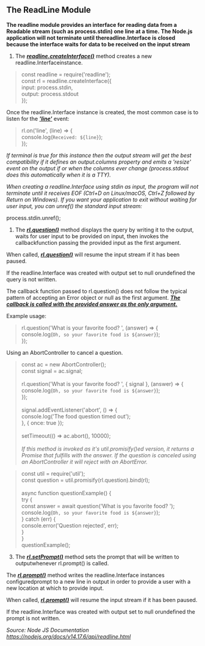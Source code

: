## The ReadLine Module

**The readline module provides an interface for reading data from a Readable stream (such as process.stdin) one line at a time.**
**The Node.js application will not terminate until thereadline.Interface is closed because the interface waits for data to be received on the input stream**

1. The <ins>**_readline.createInterface()_**</ins> method creates a new readline.Interfaceinstance.

> const readline = require('readline');</br>
const rl = readline.createInterface({</br>
  input: process.stdin,</br>
  output: process.stdout</br>
});</br>

Once the readline.Interface instance is created, the most common case is to listen for the <ins>**_'line'_**</ins> event:

> rl.on('line', (line) => {</br>
  console.log(`Received: ${line}`);</br>
});</br>

*If terminal is true for this instance then the output stream will get the best compatibility if it defines an output.columns property and emits a 'resize' event on the output if or when the columns ever change (process.stdout does this automatically when it is a TTY).*

*When creating a readline.Interface using stdin as input, the program will not terminate until it receives EOF (Ctrl+D on Linux/macOS, Ctrl+Z followed by Return on Windows). If you want your application to exit without waiting for user input, you can unref() the standard input stream:*

process.stdin.unref();

1. The <ins>**_rl.question()_**</ins> method displays the query by writing it to the output, waits for user input to be provided on input, then invokes the callbackfunction passing the provided input as the first argument.

When called, <ins>**_rl.question()_**</ins> will resume the input stream if it has been paused.

If the readline.Interface was created with output set to null orundefined the query is not written.

The callback function passed to rl.question() does not follow the typical pattern of accepting an Error object or null as the first argument. <ins>**_The callback is called with the provided answer as the only argument._**</ins>

Example usage:

> rl.question('What is your favorite food? ', (answer) => {</br>
  console.log(`Oh, so your favorite food is ${answer}`);</br>
});</br>

Using an AbortController to cancel a question.

> const ac = new AbortController();<br/>
const signal = ac.signal;<br/><br/>
rl.question('What is your favorite food? ', { signal }, (answer) => { <br/>
  console.log(`Oh, so your favorite food is ${answer}`);<br/>
});<br/><br/>
signal.addEventListener('abort', () => {<br/>
  console.log('The food question timed out');<br/>
}, { once: true });<br/><br/>
setTimeout(() => ac.abort(), 10000);<br/><br/>
*If this method is invoked as it's util.promisify()ed version, it returns a Promise that fulfills with the answer. If the question is canceled using an AbortController it will reject with an AbortError.*

> const util = require('util');</br>
const question = util.promisify(rl.question).bind(rl);</br></br>
async function questionExample() {</br>
  try {</br>
    const answer = await question('What is you favorite food? ');</br>
    console.log(`Oh, so your favorite food is ${answer}`);</br>
  } catch (err) {</br>
    console.error('Question rejected', err);</br>
  }</br>
}</br>
questionExample();

3. The <ins>**_rl.setPrompt()_**</ins> method sets the prompt that will be written to outputwhenever rl.prompt() is called.

The <ins>**_rl.prompt()_**</ins> method writes the readline.Interface instances configuredprompt to a new line in output in order to provide a user with a new location at which to provide input.

When called, <ins>**_rl.prompt()_**</ins> will resume the input stream if it has been paused.

If the readline.Interface was created with output set to null orundefined the prompt is not written.

*Source: Node JS Documentation<br />https://nodejs.org/docs/v14.17.6/api/readline.html*